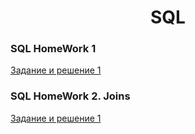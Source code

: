   <div align='center'>
  
  #  SQL
  
  </div>
  
   ###  SQL HomeWork 1
  
  [Задание и решение 1](https://github.com/mranolegprivate/SQL/blob/main/HW_1.sql "Решение 1")
  
   ###  SQL HomeWork 2. Joins
  
  [Задание и решение 1](https://github.com/mranolegprivate/SQL/blob/main/HW_2.sql "Решение 1")

  
